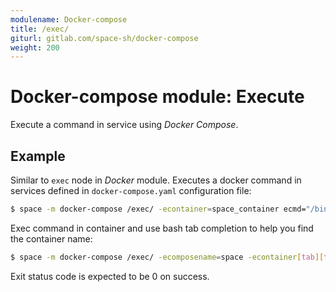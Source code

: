 ```yaml
---
modulename: Docker-compose
title: /exec/
giturl: gitlab.com/space-sh/docker-compose
weight: 200
---
```

# Docker-compose module: Execute

Execute a command in service using _Docker Compose_.


## Example

Similar to `exec` node in _Docker_ module. Executes a docker command in services defined in `docker-compose.yaml` configuration file:

```sh
$ space -m docker-compose /exec/ -econtainer=space_container ecmd="/bin/ls"
```

Exec command in container and use bash tab completion to help you find the container name:  
```sh
$ space -m docker-compose /exec/ -ecomposename=space -econtainer[tab][tab]
```

Exit status code is expected to be 0 on success.
